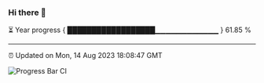 ### Hi there 👋

⏳ Year progress { ██████████████████▁▁▁▁▁▁▁▁▁▁▁▁ } 61.85 %

---

⏰ Updated on Mon, 14 Aug 2023 18:08:47 GMT

![Progress Bar CI](https://github.com/Shyam-Makwana/GitHub-Actions-Demo/workflows/Progress%20Bar%20CI/badge.svg)
